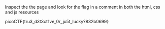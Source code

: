 Inspect the the page and look for the flag in a comment in both the html, css and js resources

picoCTF{tru3_d3t3ct1ve_0r_ju5t_lucky?832b0699}